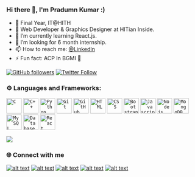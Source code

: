 ### Hi there 👋, I'm Pradumn Kumar :)

- 🔭 Final Year, IT@HITH
- 🔗 Web Developer & Graphics Designer at HITian Inside.
- 🌱 I’m currently learning React.js.
- 🤔 I’m looking for 6 month internship.
- 📫 How to reach me: [@LinkedIn](https://www.linkedin.com/in/pradumnk23/)
- ⚡ Fun fact: ACP In BGMI 🤣

<a href="https://github.com/Pradumnk23"><img alt="GitHub followers" src="https://img.shields.io/github/followers/Pradumnk23?label=Follow%20on%20Github&style=for-the-badge"></a> [![Twitter Follow](https://img.shields.io/twitter/follow/Pradumnk23?color=1DA1F2&logo=twitter&style=for-the-badge)](https://twitter.com/intent/follow?original_referer=https%3A%2F%2Fgithub.com%2FcodeSTACKr&screen_name=Pradumnk23)

 ### ⚙️ Languages and Frameworks:
<code><img width="40px" src="https://img.icons8.com/color/3x/c-programming.png" title="C"/></code>
<code><img width="40px" src="https://img.icons8.com/color/4x/c-plus-plus-logo.png" title="C++"/></code>
<code><img width="40px" src="https://img.icons8.com/color/4x/000000/python.png" title="Python"/></code>
<code><img width="40px" src="https://img.icons8.com/color/2x/git.png" title="Git"/></code>
<code><img width="40px" src="https://img.icons8.com/fluent/8x/github.png" title="GitHub"/></code>
<code><img width="40px" src="https://img.icons8.com/color/48/000000/html-5.png" title="HTML"/></code>
<code><img width="40px" src="https://img.icons8.com/color/48/000000/css3.png" title="CSS"/></code>
<code><img width="40px" src="https://img.icons8.com/color/2x/bootstrap.png" title="Bootstrap"/></code>
<code><img width="40px" src="https://img.icons8.com/color/48/000000/javascript.png" title="Javascript"/></code>
<code><img width="40px" src="https://img.icons8.com/color/8x/000000/nodejs.png" title="Nodejs"/></code>
<code><img width="40px" src="https://img.icons8.com/color/8x/000000/mongodb.png" title="MongoDB"/></code>
<code><img width="40px" src="https://img.icons8.com/ios/4x/00758f/mysql-logo.png" title="MySQL"/></code>
<code><img width="40px" src="https://img.icons8.com/dusk/64/000000/database-restore.png" title="Database"/></code>
<code><img width="40px" src="https://img.icons8.com/plasticine/100/000000/react.png" title="React"/></code>

<img src="https://github-readme-stats.vercel.app/api?username=Pradumnk23&show_icons=true&theme=vision-friendly-dark">

<!--- [![Top Langs](https://github-readme-stats.vercel.app/api/top-langs/?username=Pradumnk23&show_icons=true&theme=vision-friendly-dark&layout=compact)](https://github.com/Pradumnk23/Food-Filler) --->

### 🌐 Connect with me 

[![alt text][1.1]][1]
[![alt text][2.1]][2]
[![alt text][3.1]][3]
[![alt text][4.1]][4]
[![alt text][5.1]][5]



[1.1]: https://img.icons8.com/windows/50/0366d6/twitter.png (Twitter icon)
[2.1]: https://img.icons8.com/ios-glyphs/50/0366d6/instagram-new.png (Instagram  icon)
[3.1]: https://img.icons8.com/ios-filled/46/0366d6/linkedin.png (LinkedIn icon)
[4.1]: https://img.icons8.com/windows/48/0366d6/quora.png (Quora icon)
[5.1]: https://img.icons8.com/ios-filled/46/0366d6/github.png (Github icon)


[1]: https://twitter.com/Pradumnk23
[2]: https://www.instagram.com/pradumn_i_legion/
[3]: https://www.linkedin.com/in/pradumnk23/
[4]: https://www.quora.com/profile/Pradumn-Kumar-38
[5]: https://github.com/Pradumnk23 
